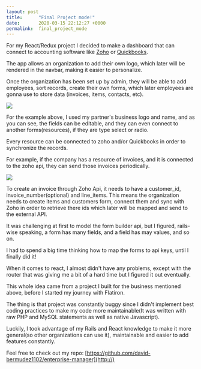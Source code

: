 ```yaml
---
layout: post
title:      "Final Project mode!"
date:       2020-03-15 22:12:27 +0000
permalink:  final_project_mode
---
```



For my React/Redux project I decided to make a dashboard that can connect to accounting software like [Zoho](https://www.zoho.com/books/) or [Quickbooks](https://quickbooks.intuit.com/).

The app allows an organization to add their own logo, which later will be rendered in the navbar, making it easier to personalize.

Once the organization has been set up by admin, they will be able to add employees, sort records, create their own forms, which later employees are gonna use to store data (invoices, items, contacts, etc).

![](https://i.imgur.com/bgk8dmIl.pnghttp://)

For the example above, I used my partner's business logo and name, and as you can see, the fields can be editable, and they can even connect to another forms(resources), if they are type select or radio.

Every resource can be connected to zoho and/or Quickbooks in order to synchronize the records. 

For example, if the company has a resource of invoices, and it is connected to the zoho api, they can send those invoices periodically.

![](https://i.imgur.com/ErUPknOl.pnghttp://) 

To create an invoice through Zoho Api, it needs to have a customer_id, invoice_number(optional) and line_items. This means the organization needs to create items and customers form, connect them and sync with Zoho in order to retrieve there ids which later will be mapped and send to the external API.

It was challenging at first to model the form builder api, but I figured, rails-wise speaking, a form has many fields, and a field has may values, and so on. 

I had to spend a big time thinking how to map the forms to api keys, until I finally did it!

When it comes to react, I almost didn't have any problems, except with the router that was giving me a bit of a hard time but I figured it out eventually.

This whole idea came from a project I built for the business mentioned above, before I started my journey with Flatiron.

The thing is that project was constantly buggy since I didn't implement best coding practices to make my code more maintainable(It was written with raw PHP and MySQL statements as well as native Javascript).

Luckily, I took advantage of my Rails and React knowledge to make it more general(so other organizations can use it), maintainable and easier to add features constantly. 

Feel free to check out my repo: [https://github.com/david-bermudez1102/enterprise-manager](http://)


